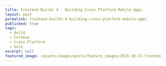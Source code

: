 ```yaml
---
title: Frontend Builds 4 - Building Cross Platform Mobile Apps
layout: post
permalink: frontend-builds-4-building-cross-platform-mobile-apps
published: true
tags:
  - Build
  - Cordova
  - Cross-Platform
  - Gulp
excerpt: null
featured_image: /assets/images/posts/feature_images/2015-10-17-frontend-builds-4-building-cross-platform-mobile-apps.jpg
---
```

